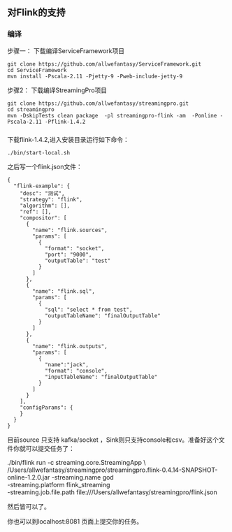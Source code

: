 ## 对Flink的支持

### 编译

步骤一： 下载编译ServiceFramework项目

```
git clone https://github.com/allwefantasy/ServiceFramework.git
cd ServiceFramework
mvn install -Pscala-2.11 -Pjetty-9 -Pweb-include-jetty-9
```

步骤2： 下载编译StreamingPro项目

```
git clone https://github.com/allwefantasy/streamingpro.git
cd streamingpro
mvn -DskipTests clean package  -pl streamingpro-flink -am  -Ponline -Pscala-2.11 -Pflink-1.4.2
```

### 


下载flink-1.4.2,进入安装目录运行如下命令：

```
./bin/start-local.sh
```

之后写一个flink.json文件：


```
{
  "flink-example": {
    "desc": "测试",
    "strategy": "flink",
    "algorithm": [],
    "ref": [],
    "compositor": [
      {
        "name": "flink.sources",
        "params": [
          {
            "format": "socket",
            "port": "9000",
            "outputTable": "test"
          }
        ]
      },
      {
        "name": "flink.sql",
        "params": [
          {
            "sql": "select * from test",
            "outputTableName": "finalOutputTable"
          }
        ]
      },
      {
        "name": "flink.outputs",
        "params": [
          {
            "name":"jack",
            "format": "console",
            "inputTableName": "finalOutputTable"
          }
        ]
      }
    ],
    "configParams": {
    }
  }
}
```
目前source 只支持 kafka/socket ，Sink则只支持console和csv。准备好这个文件你就可以提交任务了：

./bin/flink run  -c streaming.core.StreamingApp \ /Users/allwefantasy/streamingpro/streamingpro.flink-0.4.14-SNAPSHOT-online-1.2.0.jar
-streaming.name god \
-streaming.platform flink_streaming \
-streaming.job.file.path file:///Users/allwefantasy/streamingpro/flink.json

然后皆可以了。

你也可以到localhost:8081 页面上提交你的任务。